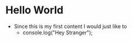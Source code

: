 # Hello World
 - Since this is my first content I would just like to </br>
   * console.log("Hey Stranger");
